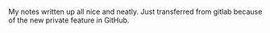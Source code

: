 My notes written up all nice and neatly. Just transferred from gitlab
because of the new private feature in GitHub.
